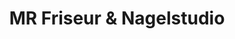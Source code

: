 ---
title: "MR Friseur & Nagelstudio"
url: /herrsching-am-ammersee/mr-friseur-und-nagelstudio/
shop: Friseur
---
